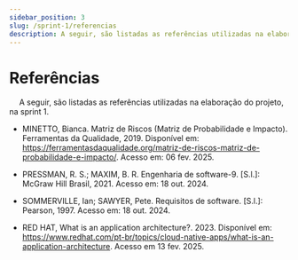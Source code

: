 ```yaml
---
sidebar_position: 3
slug: /sprint-1/referencias
description: A seguir, são listadas as referências utilizadas na elaboração do projeto, na sprint 1.
---
```

# Referências

&emsp; A seguir, são listadas as referências utilizadas na elaboração do projeto, na sprint 1.

* MINETTO, Bianca. Matriz de Riscos (Matriz de Probabilidade e Impacto). Ferramentas da Qualidade, 2019. Disponível em: https://ferramentasdaqualidade.org/matriz-de-riscos-matriz-de-probabilidade-e-impacto/. Acesso em: 06 fev. 2025.

* PRESSMAN, R. S.; MAXIM, B. R. Engenharia de software-9. [S.l.]: McGraw Hill Brasil, 2021. Acesso em: 18 out. 2024.

* SOMMERVILLE, Ian; SAWYER, Pete. Requisitos de software. [S.l.]: Pearson, 1997. Acesso em: 18 out. 2024.

* RED HAT, What is an application architecture?. 2023. Disponível em: https://www.redhat.com/pt-br/topics/cloud-native-apps/what-is-an-application-architecture. Acesso em 13 fev. 2025.